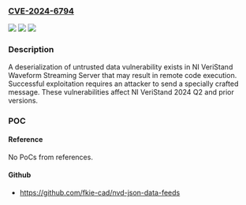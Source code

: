 ### [CVE-2024-6794](https://cve.mitre.org/cgi-bin/cvename.cgi?name=CVE-2024-6794)
![](https://img.shields.io/static/v1?label=Product&message=VeriStand&color=blue)
![](https://img.shields.io/static/v1?label=Version&message=0%3C%3D%2024.2%20&color=brighgreen)
![](https://img.shields.io/static/v1?label=Vulnerability&message=CWE-502%20Deserialization%20of%20Untrusted%20Data&color=brighgreen)

### Description

A deserialization of untrusted data vulnerability exists in NI VeriStand Waveform Streaming  Server that may result in remote code execution. Successful exploitation requires an attacker to send a specially crafted message. These vulnerabilities affect NI VeriStand 2024 Q2 and prior versions.

### POC

#### Reference
No PoCs from references.

#### Github
- https://github.com/fkie-cad/nvd-json-data-feeds


